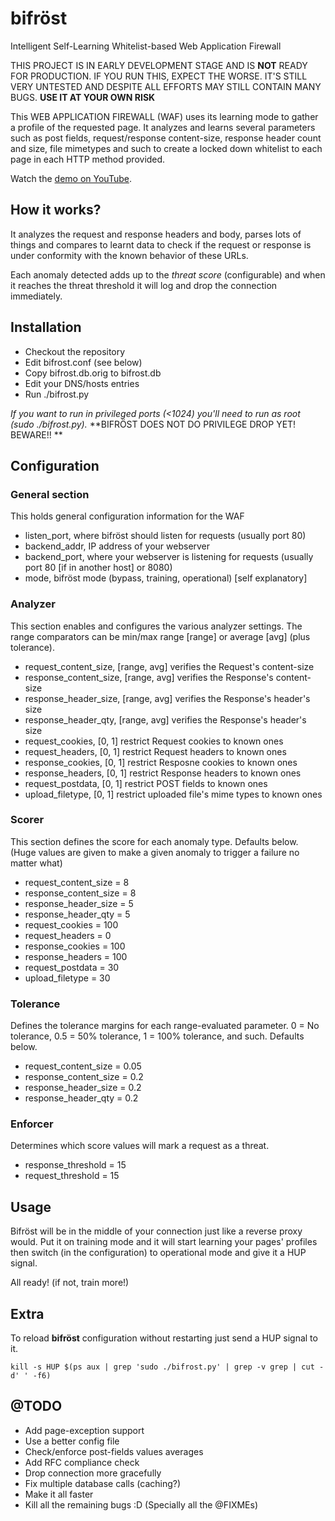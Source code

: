 # bifröst

Intelligent Self-Learning Whitelist-based Web Application Firewall

THIS PROJECT IS IN EARLY DEVELOPMENT STAGE AND IS **NOT** READY FOR PRODUCTION.
IF YOU RUN THIS, EXPECT THE WORSE. IT'S STILL VERY UNTESTED AND DESPITE ALL 
EFFORTS MAY STILL CONTAIN MANY BUGS. **USE IT AT YOUR OWN RISK**

This WEB APPLICATION FIREWALL (WAF) uses its learning mode to gather a profile of the requested page. It analyzes and learns several parameters such as post fields, request/response content-size, response header count and size, file mimetypes and such to create a locked down whitelist to each page in each HTTP method provided.

Watch the [demo on YouTube](https://www.youtube.com/watch?v=qjzeJbAGgBo).

## How it works?
It analyzes the request and response headers and body, parses lots of things and compares to learnt data to check if the request or response is under conformity with the known behavior of these URLs.

Each anomaly detected adds up to the *threat score* (configurable) and when it reaches the threat threshold it will log and drop the connection immediately.

## Installation

* Checkout the repository
* Edit bifrost.conf (see below)
* Copy bifrost.db.orig to bifrost.db
* Edit your DNS/hosts entries
* Run ./bifrost.py 

*If you want to run in privileged ports (<1024) you'll need to run as root (sudo ./bifrost.py).*
**BIFRÖST DOES NOT DO PRIVILEGE DROP YET! BEWARE!! **

## Configuration
### General section
This holds general configuration information for the WAF

* listen_port, where bifröst should listen for requests (usually port 80)
* backend_addr, IP address of your webserver
* backend_port, where your webserver is listening for requests (usually port 80 [if in another host] or 8080)
* mode, bifröst mode (bypass, training, operational) [self explanatory]

### Analyzer
This section enables and configures the various analyzer settings.
The range comparators can be min/max range [range] or average [avg] (plus tolerance).

* request\_content\_size, [range, avg] verifies the Request's content-size 
* response\_content\_size, [range, avg] verifies the Response's content-size 
* response\_header\_size, [range, avg] verifies the Response's header's size
* response\_header\_qty, [range, avg] verifies the Response's header's size
* request_cookies, [0, 1] restrict Request cookies to known ones
* request_headers, [0, 1] restrict Request headers to known ones
* response_cookies, [0, 1] restrict Resposne cookies to known ones
* response_headers, [0, 1] restrict Response headers to known ones
* request_postdata, [0, 1] restrict POST fields to known ones
* upload_filetype, [0, 1] restrict uploaded file's mime types to known ones

### Scorer
This section defines the score for each anomaly type. Defaults below. (Huge values are given to make a given anomaly to trigger a failure no matter what)

* request\_content\_size = 8
* response\_content\_size = 8
* response\_header\_size = 5
* response\_header\_qty = 5
* request_cookies = 100
* request_headers = 0
* response_cookies = 100
* response_headers = 100
* request_postdata = 30
* upload_filetype = 30

### Tolerance
Defines the tolerance margins for each range-evaluated parameter. 0 = No tolerance, 0.5 = 50% tolerance, 1 = 100% tolerance, and such. Defaults below.

* request_content_size = 0.05
* response_content_size = 0.2
* response_header_size = 0.2
* response_header_qty = 0.2

### Enforcer
Determines which score values will mark a request as a threat.

* response_threshold = 15
* request_threshold = 15

## Usage

Bifröst will be in the middle of your connection just like a reverse proxy would. Put it on training mode and it will start learning your pages' profiles then switch (in the configuration) to operational mode and give it a HUP signal.

All ready! (if not, train more!)

## Extra
To reload **bifröst** configuration without restarting just send a HUP signal to it.

    kill -s HUP $(ps aux | grep 'sudo ./bifrost.py' | grep -v grep | cut -d' ' -f6)

## @TODO

* Add page-exception support
* Use a better config file
* Check/enforce post-fields values averages
* Add RFC compliance check
* Drop connection more gracefully
* Fix multiple database calls (caching?)
* Make it all faster
* Kill all the remaining bugs :D (Specially all the @FIXMEs)
